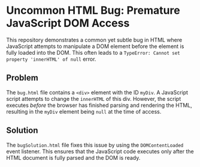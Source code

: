 # Uncommon HTML Bug: Premature JavaScript DOM Access

This repository demonstrates a common yet subtle bug in HTML where JavaScript attempts to manipulate a DOM element before the element is fully loaded into the DOM.  This often leads to a `TypeError: Cannot set property 'innerHTML' of null` error.

## Problem

The `bug.html` file contains a `<div>` element with the ID `myDiv`.  A JavaScript script attempts to change the `innerHTML` of this div.  However, the script executes *before* the browser has finished parsing and rendering the HTML, resulting in the `myDiv` element being `null` at the time of access.

## Solution

The `bugSolution.html` file fixes this issue by using the `DOMContentLoaded` event listener. This ensures that the JavaScript code executes only after the HTML document is fully parsed and the DOM is ready.